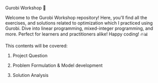 Gurobi Workshop 🚀

Welcome to the Gurobi Workshop repository! Here, you'll find all the exercises, and solutions related to optimization which I practiced using Gurobi. Dive into linear programming, mixed-integer programming, and more. Perfect for learners and practitioners alike! Happy coding! 🔥📊

This contents will be covered:

1. Project Question

2. Problem Formulation & Model development

3. Solution Analysis

